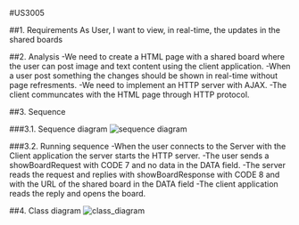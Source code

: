 #US3005

##1. Requirements
As User, I want to view, in real-time, the updates in the shared boards

##2. Analysis
-We need to create a HTML page with a shared board where the user can post image and text content using
the client application.
-When a user post something the changes should be shown in real-time without page refresments.
-We need to implement an HTTP server with AJAX.
-The client communcates with the HTML page through HTTP protocol.

##3. Sequence

###3.1. Sequence diagram
![sequence diagram](US3005-SD.vpp)

###3.2. Running sequence
-When the user connects to the Server with the Client application the server starts the HTTP server.
-The user sends a showBoardRequest with CODE 7 and no data in the DATA field.
-The server reads the request and replies with showBoardResponse with CODE 8 and with the URL of the shared board in the DATA field
-The client application reads the reply and opens the board.

##4. Class diagram
![class_diagram](US3005-CD.vpp)
